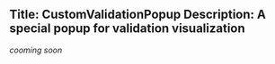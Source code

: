 Title: CustomValidationPopup
Description: A special popup for validation visualization
---

_cooming soon_
